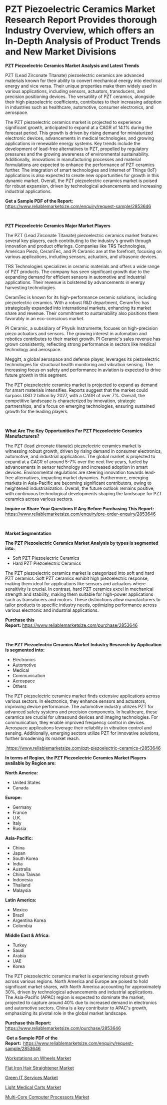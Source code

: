 <p><h1>PZT Piezoelectric Ceramics Market Research Report Provides thorough Industry Overview, which offers an In-Depth Analysis of Product Trends and New Market Divisions</h1></p><p><strong>PZT Piezoelectric Ceramics Market Analysis and Latest Trends</strong></p>
<p><p>PZT (Lead Zirconate Titanate) piezoelectric ceramics are advanced materials known for their ability to convert mechanical energy into electrical energy and vice versa. Their unique properties make them widely used in various applications, including sensors, actuators, transducers, and precision positioning devices. The versatility of PZT ceramics, alongside their high piezoelectric coefficients, contributes to their increasing adoption in industries such as healthcare, automotive, consumer electronics, and aerospace.</p><p>The PZT piezoelectric ceramics market is projected to experience significant growth, anticipated to expand at a CAGR of 14.1% during the forecast period. This growth is driven by rising demand for miniaturized electronic devices, advancements in medical technologies, and growing applications in renewable energy systems. Key trends include the development of lead-free alternatives to PZT, propelled by regulatory pressures and the growing awareness of environmental sustainability. Additionally, innovations in manufacturing processes and material formulations are expected to enhance the performance of PZT ceramics further. The integration of smart technologies and Internet of Things (IoT) applications is also expected to create new opportunities for growth in this dynamic market. Overall, the PZT piezoelectric ceramics market is poised for robust expansion, driven by technological advancements and increasing industrial applications.</p></p>
<p><strong>Get a Sample PDF of the Report:&nbsp;</strong> <a href="https://www.reliablemarketsize.com/enquiry/request-sample/2853646?utm_campaign=1999&utm_medium=2&utm_source=Github&utm_content=ia&utm_term=12032025&utm_id=pzt-piezoelectric-ceramics">https://www.reliablemarketsize.com/enquiry/request-sample/2853646</a></p>
<p>&nbsp;</p>
<p><strong>PZT Piezoelectric Ceramics Major Market Players</strong></p>
<p><p>The PZT (Lead Zirconate Titanate) piezoelectric ceramics market features several key players, each contributing to the industry's growth through innovation and product offerings. Companies like TRS Technologies, American Piezo, CeramTec, and PI Ceramic are at the forefront, focusing on various applications, including sensors, actuators, and ultrasonic devices.</p><p>TRS Technologies specializes in ceramic materials and offers a wide range of PZT products. The company has seen significant growth due to the expanding demand for efficient sensors in automotive and industrial applications. Their revenue is bolstered by advancements in energy harvesting technologies.</p><p>CeramTec is known for its high-performance ceramic solutions, including piezoelectric ceramics. With a robust R&D department, CeramTec has strategically expanded into international markets, enhancing its market share and revenue. Their commitment to sustainability also positions them favorably in an eco-conscious market.</p><p>PI Ceramic, a subsidiary of Physik Instrumente, focuses on high-precision piezo actuators and sensors. The growing interest in automation and robotics contributes to their market growth. PI Ceramic's sales revenue has grown consistently, reflecting strong performance in sectors like medical technology and aerospace.</p><p>Meggitt, a global aerospace and defense player, leverages its piezoelectric technologies for structural health monitoring and vibration sensing. The increasing focus on safety and performance in aviation is expected to drive future growth in this segment.</p><p>The PZT piezoelectric ceramics market is projected to expand as demand for smart materials intensifies. Reports suggest that the market could surpass USD 2 billion by 2027, with a CAGR of over 7%. Overall, the competitive landscape is characterized by innovation, strategic partnerships, and a focus on emerging technologies, ensuring sustained growth for the leading players.</p></p>
<p>&nbsp;</p>
<p><strong>What Are The Key Opportunities For PZT Piezoelectric Ceramics Manufacturers?</strong></p>
<p><p>The PZT (lead zirconate titanate) piezoelectric ceramics market is witnessing robust growth, driven by rising demand in consumer electronics, automotive, and industrial applications. The global market is projected to expand at a CAGR of around 5-7% over the next five years, fueled by advancements in sensor technology and increased adoption in smart devices. Environmental regulations are steering innovation towards lead-free alternatives, impacting market dynamics. Furthermore, emerging markets in Asia-Pacific are becoming significant contributors, owing to heightened industrialization. Overall, the future outlook remains positive, with continuous technological developments shaping the landscape for PZT ceramics across various sectors.</p></p>
<p><strong>Inquire or Share Your Questions If Any Before Purchasing This Report:</strong> <a href="https://www.reliablemarketsize.com/enquiry/pre-order-enquiry/2853646?utm_campaign=1999&utm_medium=2&utm_source=Github&utm_content=ia&utm_term=12032025&utm_id=pzt-piezoelectric-ceramics">https://www.reliablemarketsize.com/enquiry/pre-order-enquiry/2853646</a></p>
<p>&nbsp;</p>
<p><strong>Market Segmentation</strong></p>
<p><strong>The PZT Piezoelectric Ceramics Market Analysis by types is segmented into:</strong></p>
<p><ul><li>Soft PZT Piezoelectric Ceramics</li><li>Hard PZT Piezoelectric Ceramics</li></ul></p>
<p><p>The PZT piezoelectric ceramics market is categorized into soft and hard PZT ceramics. Soft PZT ceramics exhibit high piezoelectric response, making them ideal for applications like sensors and actuators where sensitivity is crucial. In contrast, hard PZT ceramics excel in mechanical strength and stability, making them suitable for high-power applications such as transducers and motors. These distinctions allow manufacturers to tailor products to specific industry needs, optimizing performance across various electronic and industrial applications.</p></p>
<p><strong>Purchase this Report:&nbsp;</strong><a href="https://www.reliablemarketsize.com/purchase/2853646?utm_campaign=1999&utm_medium=2&utm_source=Github&utm_content=ia&utm_term=12032025&utm_id=pzt-piezoelectric-ceramics">https://www.reliablemarketsize.com/purchase/2853646</a></p>
<p>&nbsp;</p>
<p><strong>The PZT Piezoelectric Ceramics Market Industry Research by Application is segmented into:</strong></p>
<p><ul><li>Electronics</li><li>Automotive</li><li>Medical</li><li>Communication</li><li>Aerospace</li><li>Others</li></ul></p>
<p><p>The PZT piezoelectric ceramics market finds extensive applications across various sectors. In electronics, they enhance sensors and actuators, improving device performance. The automotive industry utilizes PZT for advanced safety systems and precision components. In healthcare, these ceramics are crucial for ultrasound devices and imaging technologies. For communication, they enable improved frequency control in devices. Aerospace applications leverage their reliability in vibration control and sensing. Additionally, emerging sectors utilize PZT for innovative solutions, further broadening its market reach.</p></p>
<p><a href="https://www.reliablemarketsize.com/pzt-piezoelectric-ceramics-r2853646?utm_campaign=1999&utm_medium=2&utm_source=Github&utm_content=ia&utm_term=12032025&utm_id=pzt-piezoelectric-ceramics">&nbsp;https://www.reliablemarketsize.com/pzt-piezoelectric-ceramics-r2853646</a></p>
<p><strong>In terms of Region, the PZT Piezoelectric Ceramics Market Players available by Region are:</strong></p>
<p>
    <p> <strong> North America: </strong>
        <ul>
            <li>United States</li>
            <li>Canada</li>
        </ul>
        </p> 
    <p> <strong> Europe: </strong>
        <ul>
            <li>Germany</li>
            <li>France</li>
            <li>U.K.</li>
            <li>Italy</li>
            <li>Russia</li>
        </ul>
        </p> 
    <p> <strong> Asia-Pacific: </strong>
        <ul>
            <li>China</li>
            <li>Japan</li>
            <li>South Korea</li>
            <li>India</li>
            <li>Australia</li>
            <li>China Taiwan</li>
            <li>Indonesia</li>
            <li>Thailand</li>
            <li>Malaysia</li>
        </ul>
        </p> 
    <p> <strong> Latin America: </strong>
        <ul>
            <li>Mexico</li>
            <li>Brazil</li>
            <li>Argentina Korea</li>
            <li>Colombia</li>
        </ul>
        </p> 
    <p> <strong> Middle East & Africa: </strong>
        <ul>
            <li>Turkey</li>
            <li>Saudi</li>
            <li>Arabia</li>
            <li>UAE</li>
            <li>Korea</li>
        </ul>
    </p>
    </p>
<p><p>The PZT piezoelectric ceramics market is experiencing robust growth across various regions. North America and Europe are poised to hold significant market shares, with North America accounting for approximately 30%, driven by technological advancements and industrial applications. The Asia-Pacific (APAC) region is expected to dominate the market, projected to capture around 40% due to increased demand in electronics and automotive sectors. China is a key contributor to APAC's growth, emphasizing its pivotal role in the global market landscape.</p></p>
<p><strong>Purchase this Report: </strong><a href="https://www.reliablemarketsize.com/purchase/2853646?utm_campaign=1999&utm_medium=2&utm_source=Github&utm_content=ia&utm_term=12032025&utm_id=pzt-piezoelectric-ceramics">https://www.reliablemarketsize.com/purchase/2853646</a></p>
<p>&nbsp;<strong>Get a Sample PDF of the Report:&nbsp;&nbsp;</strong><a href="https://www.reliablemarketsize.com/enquiry/request-sample/2853646?utm_campaign=1999&utm_medium=2&utm_source=Github&utm_content=ia&utm_term=12032025&utm_id=pzt-piezoelectric-ceramics">https://www.reliablemarketsize.com/enquiry/request-sample/2853646</a></p>
<p><strong></strong></p>
<p><p><a href="https://github.com/efialiurca/Market-Research-Report-List-1/blob/main/workstations-on-wheels-market.md?utm_campaign=1999&utm_medium=2&utm_source=Github&utm_content=ia&utm_term=12032025&utm_id=pzt-piezoelectric-ceramics">Workstations on Wheels Market</a></p><p><a href="https://github.com/aslinalirey9/Market-Research-Report-List-1/blob/main/flat-iron-hair-straightener-market.md?utm_campaign=1999&utm_medium=2&utm_source=Github&utm_content=ia&utm_term=12032025&utm_id=pzt-piezoelectric-ceramics">Flat Iron Hair Straightener Market</a></p><p><a href="https://github.com/ajegiobitsa/Market-Research-Report-List-1/blob/main/green-it-services-market.md?utm_campaign=1999&utm_medium=2&utm_source=Github&utm_content=ia&utm_term=12032025&utm_id=pzt-piezoelectric-ceramics">Green IT Services Market</a></p><p><a href="https://github.com/oshodikurc/Market-Research-Report-List-1/blob/main/light-medical-carts-market.md?utm_campaign=1999&utm_medium=2&utm_source=Github&utm_content=ia&utm_term=12032025&utm_id=pzt-piezoelectric-ceramics">Light Medical Carts Market</a></p><p><a href="https://github.com/ocambdidarhz/Market-Research-Report-List-1/blob/main/multi-core-computer-processors-market.md?utm_campaign=1999&utm_medium=2&utm_source=Github&utm_content=ia&utm_term=12032025&utm_id=pzt-piezoelectric-ceramics">Multi-Core Computer Processors Market</a></p></p>